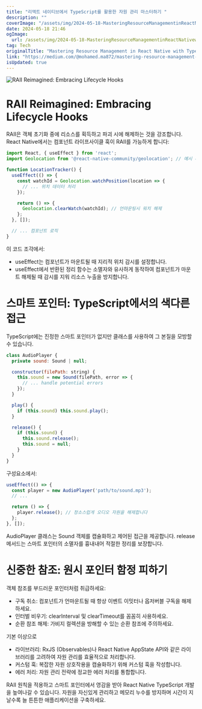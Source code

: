```yaml
---
title: "리액트 네이티브에서 TypeScript를 활용한 자원 관리 마스터하기 "
description: ""
coverImage: "/assets/img/2024-05-18-MasteringResourceManagementinReactNativewithTypeScriptRAIISmartPointerInspiration_0.png"
date: 2024-05-18 21:46
ogImage: 
  url: /assets/img/2024-05-18-MasteringResourceManagementinReactNativewithTypeScriptRAIISmartPointerInspiration_0.png
tag: Tech
originalTitle: "Mastering Resource Management in React Native with TypeScript: RAII , Smart Pointer Inspiration"
link: "https://medium.com/@mohamed.ma872/mastering-resource-management-in-react-native-with-typescript-raii-smart-pointer-inspiration-b99727a208e9"
isUpdated: true
---
```







![RAII Reimagined: Embracing Lifecycle Hooks](/assets/img/2024-05-18-MasteringResourceManagementinReactNativewithTypeScriptRAIISmartPointerInspiration_0.png)

# RAII Reimagined: Embracing Lifecycle Hooks

RAII은 객체 초기화 중에 리소스를 획득하고 파괴 시에 해제하는 것을 강조합니다. React Native에서는 컴포넌트 라이프사이클 훅이 RAII를 가능하게 합니다:

```js
import React, { useEffect } from 'react';
import Geolocation from '@react-native-community/geolocation'; // 예시 리소스

function LocationTracker() {
  useEffect(() => {
    const watchId = Geolocation.watchPosition(location => {
      // ... 위치 데이터 처리
    });

    return () => {
      Geolocation.clearWatch(watchId); // 언마운팅시 워치 해제
    };
  }, []); 

  // ... 컴포넌트 로직
}
```


<div class="content-ad"></div>

이 코드 조각에서:

- useEffect는 컴포넌트가 마운트될 때 지리적 위치 감시를 설정합니다.
- useEffect에서 반환된 정리 함수는 소멸자와 유사하게 동작하여 컴포넌트가 마운트 해제될 때 감시를 지워 리소스 누출을 방지합니다.

# 스마트 포인터: TypeScript에서의 색다른 접근

TypeScript에는 진정한 스마트 포인터가 없지만 클래스를 사용하여 그 본질을 모방할 수 있습니다.

<div class="content-ad"></div>

```js
class AudioPlayer {
  private sound: Sound | null; 

  constructor(filePath: string) {
    this.sound = new Sound(filePath, error => {
      // ... handle potential errors
    });
  }

  play() {
    if (this.sound) this.sound.play();
  }

  release() { 
    if (this.sound) {
      this.sound.release(); 
      this.sound = null;
    }
  }
}
```

구성요소에서:

```js
useEffect(() => {
  const player = new AudioPlayer('path/to/sound.mp3');
  // ...

  return () => {
    player.release(); // 청소스럽게 오디오 자원을 해제합니다
  };
}, []);
```

AudioPlayer 클래스는 Sound 객체를 캡슐화하고 제어된 접근을 제공합니다. release 메서드는 스마트 포인터의 소멸자를 흉내내어 적절한 정리를 보장합니다.

<div class="content-ad"></div>

# 신중한 참조: 원시 포인터 함정 피하기

객체 참조를 부드러운 포인터처럼 취급하세요:

- 구독 취소: 컴포넌트가 언마운트될 때 항상 이벤트 이밋터나 옵저버블 구독을 해제하세요.
- 인터벌 비우기: clearInterval 및 clearTimeout를 꼼꼼히 사용하세요.
- 순환 참조 해제: 가비지 컬렉션을 방해할 수 있는 순환 참조에 주의하세요.

기본 이상으로

<div class="content-ad"></div>

- 라이브러리: RxJS (Observables)나 React Native AppState API와 같은 라이브러리를 고려하여 자원 관리를 효율적으로 처리합니다.
- 커스텀 훅: 복잡한 자원 상호작용을 캡슐화하기 위해 커스텀 훅을 작성합니다.
- 에러 처리: 자원 관리 전략에 정교한 에러 처리를 통합합니다.

RAII 원칙을 적용하고 스마트 포인터에서 영감을 받아 React Native TypeScript 개발을 높여나갈 수 있습니다. 자원을 자신있게 관리하고 메모리 누수를 방지하며 시간이 지날수록 늘 튼튼한 애플리케이션을 구축하세요.